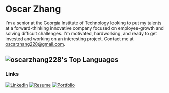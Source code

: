 # Oscar Zhang

I'm a senior at the Georgia Institute of Technology looking to put my talents at a forward-thinking innovative company focused on employee-growth and solving difficult challenges. I'm motivated, hardworking, and ready to get invested and working on an interesting project. Contact me at [oscarzhang228@gmail.com](mailto:oscarzhang228@gmail.com).

![oscarzhang228's Top Languages](https://github-readme-stats.vercel.app/api/top-langs/?username=oscarzhang228&theme=vue-dark&show_icons=true&hide_border=true&layout=compact)
---

### Links
[![LinkedIn](https://img.shields.io/badge/LinkedIn-%230077B5.svg?style=for-the-badge&logo=linkedin&logoColor=white)](https://www.linkedin.com/in/oscarzhang228)
[![Resume](https://img.shields.io/badge/Resume-Google_Drive-%234285F4.svg?style=for-the-badge&logo=google-drive&logoColor=white)](https://drive.google.com/file/d/1oh-SenQzfQggCx2H306BzVdGYuu7ZDfN/view?usp=drive_link)
[![Portfolio](https://img.shields.io/badge/Website-%231DA1F2.svg?style=for-the-badge&logoColor=white)](https://oscarzhang.net)





